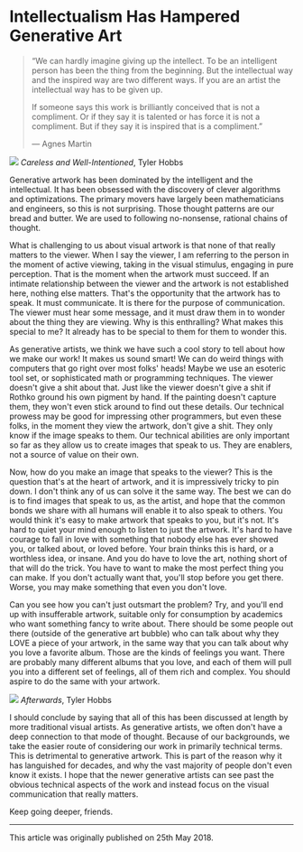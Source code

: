 # Intellectualism Has Hampered Generative Art


> “We can hardly imagine giving up the intellect. To be an intelligent person has been the thing from the beginning. But the intellectual way and the inspired way are two different ways. If you are an artist the intellectual way has to be given up.
> 
> If someone says this work is brilliantly conceived that is not a compliment. Or if they say it is talented or has force it is not a compliment. But if they say it is inspired that is a compliment.”
> 
> — Agnes Martin

![](https://i.imgur.com/nDuQKcv.jpg)
*Careless and Well-Intentioned*, Tyler Hobbs


Generative artwork has been dominated by the intelligent and the intellectual. It has been obsessed with the discovery of clever algorithms and optimizations. The primary movers have largely been mathematicians and engineers, so this is not surprising. Those thought patterns are our bread and butter. We are used to following no-nonsense, rational chains of thought.

What is challenging to us about visual artwork is that none of that really matters to the viewer. When I say the viewer, I am referring to the person in the moment of active viewing, taking in the visual stimulus, engaging in pure perception. That is the moment when the artwork must succeed. If an intimate relationship between the viewer and the artwork is not established here, nothing else matters. That's the opportunity that the artwork has to speak. It must communicate. It is there for the purpose of communication. The viewer must hear some message, and it must draw them in to wonder about the thing they are viewing. Why is this enthralling? What makes this special to me? It already has to be special to them for them to wonder this.

As generative artists, we think we have such a cool story to tell about how we make our work! It makes us sound smart! We can do weird things with computers that go right over most folks' heads! Maybe we use an esoteric tool set, or sophisticated math or programming techniques. The viewer doesn't give a shit about that. Just like the viewer doesn't give a shit if Rothko ground his own pigment by hand. If the painting doesn't capture them, they won't even stick around to find out these details. Our technical prowess may be good for impressing other programmers, but even these folks, in the moment they view the artwork, don't give a shit. They only know if the image speaks to them. Our technical abilities are only important so far as they allow us to create images that speak to us. They are enablers, not a source of value on their own.

Now, how do you make an image that speaks to the viewer? This is the question that's at the heart of artwork, and it is impressively tricky to pin down. I don't think any of us can solve it the same way. The best we can do is to find images that speak to us, as the artist, and hope that the common bonds we share with all humans will enable it to also speak to others. You would think it's easy to make artwork that speaks to you, but it's not. It's hard to quiet your mind enough to listen to just the artwork. It's hard to have courage to fall in love with something that nobody else has ever showed you, or talked about, or loved before. Your brain thinks this is hard, or a worthless idea, or insane. And you do have to love the art, nothing short of that will do the trick. You have to want to make the most perfect thing you can make. If you don't actually want that, you'll stop before you get there. Worse, you may make something that even you don't love.

Can you see how you can't just outsmart the problem? Try, and you'll end up with insufferable artwork, suitable only for consumption by academics who want something fancy to write about. There should be some people out there (outside of the generative art bubble) who can talk about why they LOVE a piece of your artwork, in the same way that you can talk about why you love a favorite album. Those are the kinds of feelings you want. There are probably many different albums that you love, and each of them will pull you into a different set of feelings, all of them rich and complex. You should aspire to do the same with your artwork.

![](https://i.imgur.com/H8XBAI0.png)
*Afterwards*, Tyler Hobbs

I should conclude by saying that all of this has been discussed at length by more traditional visual artists. As generative artists, we often don't have a deep connection to that mode of thought. Because of our backgrounds, we take the easier route of considering our work in primarily technical terms. This is detrimental to generative artwork. This is part of the reason why it has languished for decades, and why the vast majority of people don't even know it exists. I hope that the newer generative artists can see past the obvious technical aspects of the work and instead focus on the visual communication that really matters. 

Keep going deeper, friends.

---

This article was originally published on 25th May 2018.
